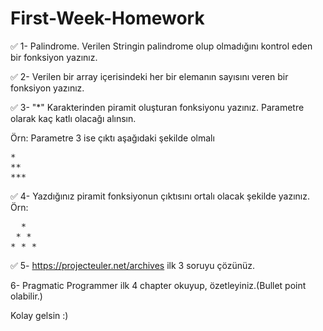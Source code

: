 # First-Week-Homework

:white_check_mark: 1- Palindrome. Verilen Stringin palindrome olup olmadığını kontrol eden bir fonksiyon yazınız.

:white_check_mark: 2- Verilen bir array içerisindeki her bir elemanın sayısını veren bir fonksiyon yazınız.

:white_check_mark: 3- "*" Karakterinden piramit oluşturan fonksiyonu yazınız. Parametre olarak kaç katlı olacağı alınsın.

Örn: Parametre 3 ise çıktı aşağıdaki şekilde olmalı
<pre>
*
**
***
</pre>

:white_check_mark: 4- Yazdığınız piramit fonksiyonun çıktısını ortalı olacak şekilde yazınız.
Örn:
<pre>
  *
 * *
* * *
</pre>

:white_check_mark: 5- https://projecteuler.net/archives ilk 3 soruyu çözünüz.

6- Pragmatic Programmer ilk 4 chapter okuyup, özetleyiniz.(Bullet point olabilir.)

Kolay gelsin :)
